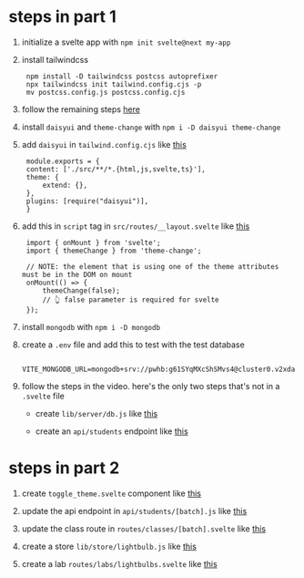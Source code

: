 # steps in part 1

1. initialize a svelte app with
   `npm init svelte@next my-app`

2. install tailwindcss

        npm install -D tailwindcss postcss autoprefixer
        npx tailwindcss init tailwind.config.cjs -p
        mv postcss.config.js postcss.config.cjs

3. follow the remaining steps [here](https://tailwindcss.com/docs/guides/sveltekit)

4. install `daisyui` and `theme-change` with
   `npm i -D daisyui theme-change`

5. add `daisyui` in `tailwind.config.cjs` like [this](https://github.com/rfbroccoli/class-website/blob/part1/tailwind.config.cjs)

        module.exports = {
        content: ['./src/**/*.{html,js,svelte,ts}'],
        theme: {
            extend: {},
        },
        plugins: [require("daisyui")],
        }



6. add this in `script` tag in `src/routes/__layout.svelte` like [this](https://github.com/rfbroccoli/class-website/blob/part1/src/routes/__layout.svelte)

        import { onMount } from 'svelte';
        import { themeChange } from 'theme-change';

        // NOTE: the element that is using one of the theme attributes must be in the DOM on mount
        onMount(() => {
            themeChange(false);
            // 👆 false parameter is required for svelte
        });

7. install `mongodb` with `npm i -D mongodb`

8. create a `.env` file and add this to test with the test database

        VITE_MONGODB_URL=mongodb+srv://pwhb:g61SYqMXcShSMvs4@cluster0.v2xda.mongodb.net/test


9. follow the steps in the video. here's the only two steps that's not in a `.svelte` file
    - create `lib/server/db.js` like [this](https://github.com/rfbroccoli/class-website/blob/part1/src/lib/server/db.js)

    - create an `api/students` endpoint like [this](https://github.com/rfbroccoli/class-website/blob/part1/src/routes/api/students.js)



# steps in part 2

1. create `toggle_theme.svelte` component like [this](https://github.com/rfbroccoli/class-website/blob/part2/src/lib/components/toggle_theme.svelte)

2. update the api endpoint in `api/students/[batch].js` like [this](https://github.com/rfbroccoli/class-website/blob/part2/src/routes/api/students/%5Bbatch%5D.js)

3. update the class route in `routes/classes/[batch].svelte` like [this](https://github.com/rfbroccoli/class-website/blob/part2/src/routes/classes/%5Bbatch%5D.svelte)

4. create a store `lib/store/lightbulb.js` like [this](https://github.com/rfbroccoli/class-website/blob/part2/src/lib/store/lightbulb.js)

5. create a lab `routes/labs/lightbulbs.svelte` like [this](https://github.com/rfbroccoli/class-website/blob/part2/src/routes/labs/lightbulbs.svelte)